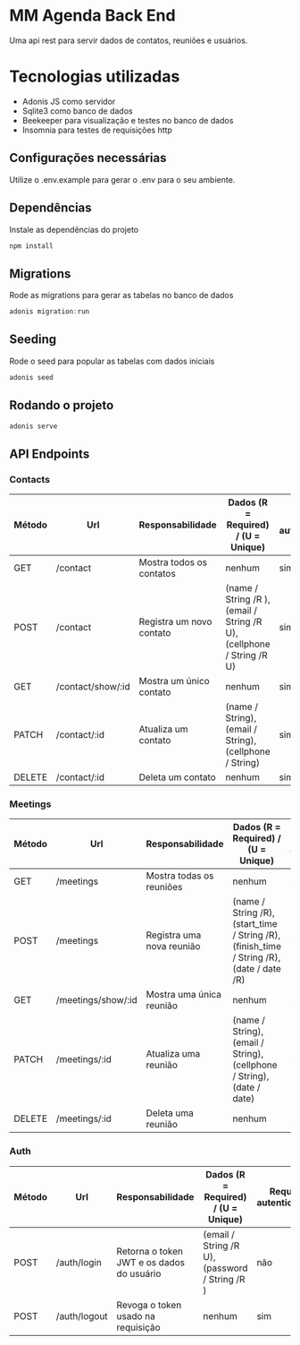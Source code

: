 # MM Agenda Back End

Uma api rest para servir dados de contatos, reuniões e usuários.

# Tecnologias utilizadas

- Adonis JS como servidor
- Sqlite3 como banco de dados
- Beekeeper para visualização e testes no banco de dados
- Insomnia para testes de requisições http

## Configurações necessárias

Utilize o .env.example para gerar o .env para o seu ambiente.

## Dependências

Instale as dependências do projeto

```js
npm install
```

## Migrations

Rode as migrations para gerar as tabelas no banco de dados

```js
adonis migration:run
```

## Seeding

Rode o seed para popular as tabelas com dados iniciais

```js
adonis seed
```

## Rodando o projeto

```js
adonis serve
```

## API Endpoints

### Contacts

| Método | Url               | Responsabilidade         | Dados (R = Required) / (U = Unique)                                   | Requer autenticação |
| ------ | ----------------- | ------------------------ | --------------------------------------------------------------------- | ------------------- |
| GET    | /contact          | Mostra todos os contatos | nenhum                                                                | sim                 |
| POST   | /contact          | Registra um novo contato | (name / String /R ), (email / String /R U), (cellphone / String /R U) | sim                 |
| GET    | /contact/show/:id | Mostra um único contato  | nenhum                                                                | sim                 |
| PATCH  | /contact/:id      | Atualiza um contato      | (name / String), (email / String), (cellphone / String)               | sim                 |
| DELETE | /contact/:id      | Deleta um contato        | nenhum                                                                | sim                 |

### Meetings

| Método | Url                | Responsabilidade          | Dados (R = Required) / (U = Unique)                                                       | Requer autenticação |
| ------ | ------------------ | ------------------------- | ----------------------------------------------------------------------------------------- | ------------------- |
| GET    | /meetings          | Mostra todas os reuniões  | nenhum                                                                                    | sim                 |
| POST   | /meetings          | Registra uma nova reunião | (name / String /R), (start_time / String /R), (finish_time / String /R), (date / date /R) | sim                 |
| GET    | /meetings/show/:id | Mostra uma única reunião  | nenhum                                                                                    | sim                 |
| PATCH  | /meetings/:id      | Atualiza uma reunião      | (name / String), (email / String), (cellphone / String), (date / date)                    | sim                 |
| DELETE | /meetings/:id      | Deleta uma reunião        | nenhum                                                                                    | sim                 |

### Auth

| Método | Url          | Responsabilidade                          | Dados (R = Required) / (U = Unique)            | Requer autenticação |
| ------ | ------------ | ----------------------------------------- | ---------------------------------------------- | ------------------- |
| POST   | /auth/login  | Retorna o token JWT e os dados do usuário | (email / String /R U), (password / String /R ) | não                 |
| POST   | /auth/logout | Revoga o token usado na requisição        | nenhum                                         | sim                 |
